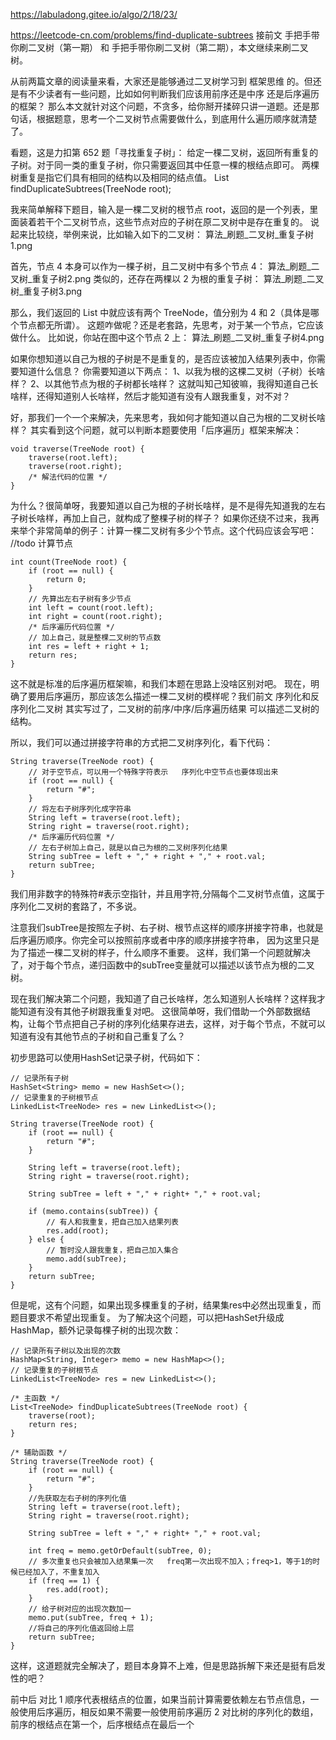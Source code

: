 https://labuladong.gitee.io/algo/2/18/23/

https://leetcode-cn.com/problems/find-duplicate-subtrees
接前文 手把手带你刷二叉树（第一期） 和 手把手带你刷二叉树（第二期），本文继续来刷二叉树。

从前两篇文章的阅读量来看，大家还是能够通过二叉树学习到 框架思维 的。但还是有不少读者有一些问题，比如如何判断我们应该用前序还是中序
  还是后序遍历的框架？
那么本文就针对这个问题，不贪多，给你掰开揉碎只讲一道题。还是那句话，根据题意，思考一个二叉树节点需要做什么，到底用什么遍历顺序就清楚了。

看题，这是力扣第 652 题「寻找重复子树」：
给定一棵二叉树，返回所有重复的子树。对于同一类的重复子树，你只需要返回其中任意一棵的根结点即可。
两棵树重复是指它们具有相同的结构以及相同的结点值。
List<TreeNode> findDuplicateSubtrees(TreeNode root);


我来简单解释下题目，输入是一棵二叉树的根节点 root，返回的是一个列表，里面装着若干个二叉树节点，这些节点对应的子树在原二叉树中是存在重复的。
说起来比较绕，举例来说，比如输入如下的二叉树：
算法_刷题_二叉树_重复子树1.png

首先，节点 4 本身可以作为一棵子树，且二叉树中有多个节点 4：
算法_刷题_二叉树_重复子树2.png
类似的，还存在两棵以 2 为根的重复子树：
算法_刷题_二叉树_重复子树3.png

那么，我们返回的 List 中就应该有两个 TreeNode，值分别为 4 和 2（具体是哪个节点都无所谓）。
这题咋做呢？还是老套路，先思考，对于某一个节点，它应该做什么。
比如说，你站在图中这个节点 2 上：
算法_刷题_二叉树_重复子树4.png

如果你想知道以自己为根的子树是不是重复的，是否应该被加入结果列表中，你需要知道什么信息？
你需要知道以下两点：
1、以我为根的这棵二叉树（子树）长啥样？
2、以其他节点为根的子树都长啥样？
这就叫知己知彼嘛，我得知道自己长啥样，还得知道别人长啥样，然后才能知道有没有人跟我重复，对不对？


好，那我们一个一个来解决，先来思考，我如何才能知道以自己为根的二叉树长啥样？
其实看到这个问题，就可以判断本题要使用「后序遍历」框架来解决：
```
void traverse(TreeNode root) {
    traverse(root.left);
    traverse(root.right);
    /* 解法代码的位置 */
}
```

为什么？很简单呀，我要知道以自己为根的子树长啥样，是不是得先知道我的左右子树长啥样，再加上自己，就构成了整棵子树的样子？
如果你还绕不过来，我再来举个非常简单的例子：计算一棵二叉树有多少个节点。这个代码应该会写吧：   //todo 计算节点
```
int count(TreeNode root) {
    if (root == null) {
        return 0;
    }
    // 先算出左右子树有多少节点
    int left = count(root.left);
    int right = count(root.right);
    /* 后序遍历代码位置 */
    // 加上自己，就是整棵二叉树的节点数
    int res = left + right + 1;
    return res;
}
```
这不就是标准的后序遍历框架嘛，和我们本题在思路上没啥区别对吧。
现在，明确了要用后序遍历，那应该怎么描述一棵二叉树的模样呢？我们前文 序列化和反序列化二叉树 其实写过了，二叉树的前序/中序/后序遍历结果
  可以描述二叉树的结构。

所以，我们可以通过拼接字符串的方式把二叉树序列化，看下代码：
```
String traverse(TreeNode root) {
    // 对于空节点，可以用一个特殊字符表示   序列化中空节点也要体现出来
    if (root == null) {
        return "#";
    }
    // 将左右子树序列化成字符串
    String left = traverse(root.left);
    String right = traverse(root.right);
    /* 后序遍历代码位置 */
    // 左右子树加上自己，就是以自己为根的二叉树序列化结果
    String subTree = left + "," + right + "," + root.val;
    return subTree;
}
```
我们用非数字的特殊符#表示空指针，并且用字符,分隔每个二叉树节点值，这属于序列化二叉树的套路了，不多说。

注意我们subTree是按照左子树、右子树、根节点这样的顺序拼接字符串，也就是后序遍历顺序。你完全可以按照前序或者中序的顺序拼接字符串，
  因为这里只是为了描述一棵二叉树的样子，什么顺序不重要。
这样，我们第一个问题就解决了，对于每个节点，递归函数中的subTree变量就可以描述以该节点为根的二叉树。

现在我们解决第二个问题，我知道了自己长啥样，怎么知道别人长啥样？这样我才能知道有没有其他子树跟我重复对吧。
这很简单呀，我们借助一个外部数据结构，让每个节点把自己子树的序列化结果存进去，这样，对于每个节点，不就可以知道有没有其他节点的子树和自己重复了么？

初步思路可以使用HashSet记录子树，代码如下：
```
// 记录所有子树
HashSet<String> memo = new HashSet<>();
// 记录重复的子树根节点
LinkedList<TreeNode> res = new LinkedList<>();

String traverse(TreeNode root) {
    if (root == null) {
        return "#";
    }

    String left = traverse(root.left);
    String right = traverse(root.right);

    String subTree = left + "," + right+ "," + root.val;

    if (memo.contains(subTree)) {
        // 有人和我重复，把自己加入结果列表
        res.add(root);
    } else {
        // 暂时没人跟我重复，把自己加入集合
        memo.add(subTree);
    }
    return subTree;
}
```
但是呢，这有个问题，如果出现多棵重复的子树，结果集res中必然出现重复，而题目要求不希望出现重复。
为了解决这个问题，可以把HashSet升级成HashMap，额外记录每棵子树的出现次数：
```
// 记录所有子树以及出现的次数
HashMap<String, Integer> memo = new HashMap<>();
// 记录重复的子树根节点
LinkedList<TreeNode> res = new LinkedList<>();

/* 主函数 */
List<TreeNode> findDuplicateSubtrees(TreeNode root) {
    traverse(root);
    return res;
}

/* 辅助函数 */
String traverse(TreeNode root) {
    if (root == null) {
        return "#";
    }
    //先获取左右子树的序列化值
    String left = traverse(root.left);
    String right = traverse(root.right);

    String subTree = left + "," + right+ "," + root.val;

    int freq = memo.getOrDefault(subTree, 0);
    // 多次重复也只会被加入结果集一次   freq第一次出现不加入；freq>1，等于1的时候已经加入了，不重复加入
    if (freq == 1) {
        res.add(root);
    }
    // 给子树对应的出现次数加一
    memo.put(subTree, freq + 1);
    //将自己的序列化值返回给上层
    return subTree;
}
```

这样，这道题就完全解决了，题目本身算不上难，但是思路拆解下来还是挺有启发性的吧？


前中后 对比
1 顺序代表根结点的位置，如果当前计算需要依赖左右节点信息，一般使用后序遍历，相反如果不需要一般使用前序遍历
2 对比树的序列化的数组，前序的根结点在第一个，后序根结点在最后一个
